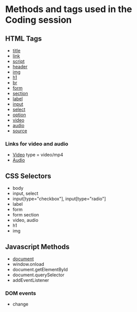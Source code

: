 # Methods and tags used in the Coding session

## HTML Tags
- [title](http://www.w3schools.com/tags/tag_title.asp)
- [link](http://www.w3schools.com/tags/tag_link.asp)
- [script](http://www.w3schools.com/tags/tag_script.asp)
- [header](http://www.w3schools.com/tags/tag_header.asp)
- [img](http://www.w3schools.com/tags/tag_img.asp)
- [h1](http://www.w3schools.com/tags/tag_hn.asp)
- [br](http://www.w3schools.com/tags/tag_br.asp)
- [form](http://www.w3schools.com/tags/tag_form.asp)
- [section](http://www.w3schools.com/tags/tag_section.asp)
- [label](http://www.w3schools.com/tags/tag_label.asp)
- [input](http://www.w3schools.com/tags/tag_input.asp)
- [select](http://www.w3schools.com/tags/tag_select.asp)
- [option](http://www.w3schools.com/tags/tag_option.asp)
- [video](http://www.w3schools.com/tags/tag_video.asp)
- [audio](http://www.w3schools.com/tags/tag_audio.asp)
- [source](http://www.w3schools.com/tags/tag_source.asp)

### Links for video and audio
* [Video](http://www.w3schools.com/html/mov_bbb.mp4) type = video/mp4
* [Audio](http://treehouse-code-samples.s3.amazonaws.com/html-video-and-audio/bridge-audio.mp3)

## CSS Selectors
- body
- input, select
- input[type="checkbox"], input[type="radio"]
- label
- form
- form section
- video, audio
- h1
- img

## Javascript Methods
- [document](http://www.w3schools.com/js/js_events_examples.asp)
- window.onload
- document.getElementById
- document.querySelector
- addEventListener

### DOM events
* change


